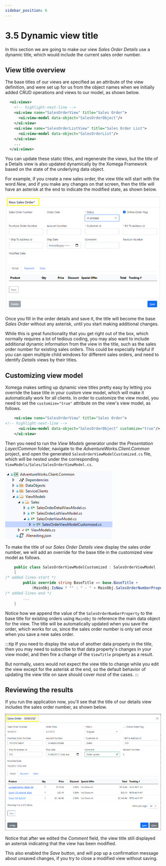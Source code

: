 ```yaml
---
sidebar_position: 6
---
```


# 3.5 Dynamic view title

In this section we are going to make our view *Sales Order Details* use a dynamic title, which would include the current sales order number.

## View title overview

The base titles of our views are specified as an attribute of the view definition, and were set up for us from the object names when we initially added CRUD operations and views to our model, as shown below.

```xml title="sales_order.xom"
  <ui:views>
    <!-- highlight-next-line -->
    <ui:view name="SalesOrderView" title="Sales Order">
      <ui:view-model data-object="SalesOrderObject"/>
    </ui:view>
    <ui:view name="SalesOrderListView" title="Sales Order List">
      <ui:view-model data-object="SalesOrderList"/>
    </ui:view>
    ...
  </ui:views>
```

You can update these static titles, and regenerate the views, but the title of a Details view is also updated dynamically by the Xomega Framework based on the state of the underlying data object.

For example, if you create a new sales order, the view title will start with the word *New*, and if you make any changes on that screen, then the title will have an asterisk at the end to indicate the modified state, as shown below.

![New title](img5/new-title.png)

Once you fill in the order details and save it, the title will become the base *Sales Order* without any asterisk, until you start making additional changes.

While this is great functionality that you get right out of the box, which normally requires a lot of tedious coding, you may also want to include additional dynamic information from the view in the title, such as the sales order number for existing sales orders. This could be especially helpful if you can open multiple child windows for different sales orders, and need to identify *Details* views by their titles.

## Customizing view model

Xomega makes setting up dynamic view titles pretty easy by letting you override the base title in your custom view model, which will make it automatically work for all clients. In order to customize the view model, you need to set the `customize="true"` attribute on the view's view model, as follows.

```xml
    <ui:view name="SalesOrderView" title="Sales Order">
<!-- highlight-next-line -->
      <ui:view-model data-object="SalesOrderObject" customize="true"/>
    </ui:view>
```

Then you need to run the *View Models* generator under the *Presentation Layer/Common* folder, navigate to the *AdventureWorks.Client.Common* project, and open the generated `SalesOrderViewModelCustomized.cs` file, which will be nested under the corresponding `ViewModels/Sales/SalesOrderViewModel.cs`.

![View model customized](img5/vm-customized.png)

To make the title of our *Sales Order Details* view display the sales order number, we will add an override for the base title in the customized view model as follows.

```cs title="SalesOrderViewModelCustomized.cs"
    public class SalesOrderViewModelCustomized : SalesOrderViewModel
    {
/* added-lines-start */
        public override string BaseTitle => base.BaseTitle +
            (MainObj.IsNew ? "" : " - " + MainObj.SalesOrderNumberProperty.Value);
/* added-lines-end */
        ...
    }

```

Notice how we append the value of the `SalesOrderNumberProperty` to the base title for existing orders using `MainObj` to reference the main data object for the view. The title will be automatically updated when you save the order, which works for us, since the sales order number is only set once when you save a new sales order.

:::tip
If you need to display the value of another data property in the title, then you may need to subscribe to that data property's changes in your view model, and then fire a change of the `ViewTitle` property as a result.

But normally, users would not expect the view title to change while you edit the view except for the asterisk at the end, so the default behavior of updating the view title on save should cover most of the cases.
:::

## Reviewing the results

If you run the application now, you'll see that the title of our details view includes the sales order number, as shown below.

![Dynamic title](img5/dynamic-title.png)

Notice that after we edited the *Comment* field, the view title still displayed an asterisk indicating that the view has been modified.

This also enabled the *Save* button, and will pop up a confirmation message about unsaved changes, if you try to close a modified view without saving.
